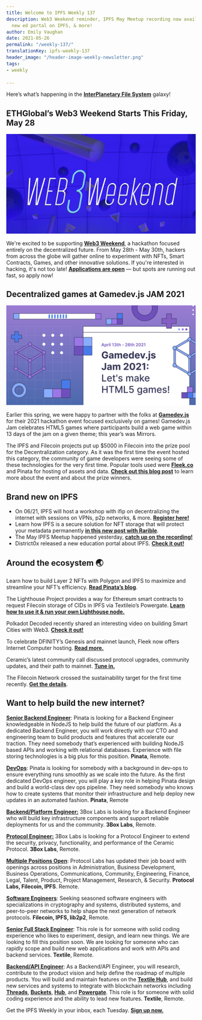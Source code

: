 ```yaml
---
title: Welcome to IPFS Weekly 137
description: Web3 Weekend reminder, IPFS May Meetup recording now available, District0x's
  new ed portal on IPFS, & more!
author: Emily Vaughan
date: 2021-05-26
permalink: "/weekly-137/"
translationKey: ipfs-weekly-137
header_image: "/header-image-weekly-newsletter.png"
tags:
- weekly

---
```

Here’s what’s happening in the [**InterPlanetary File System**](https://ipfs.io/) galaxy!

## ETHGlobal’s Web3 Weekend Starts This Friday, May 28

![](../assets/2021-05-24-cardheader-web3-weekend.png)

We're excited to be supporting [**Web3 Weekend**](https://web3.ethglobal.co/), a hackathon focused entirely on the decentralized future. From May 28th - May 30th, hackers from across the globe will gather online to experiment with NFTs, Smart Contracts, Games, and other innovative solutions. If you're interested in hacking, it's not too late! [**Applications are open**](https://web3.ethglobal.co/) — but spots are running out fast, so apply now!

## Decentralized games at Gamedev.js JAM 2021

![](../assets/2021-05-20-cardheader-gamedevjs-jam-2021.png)

Earlier this spring, we were happy to partner with the folks at [**Gamedev.js**](https://gamedevjs.com/jam/2021/) for their 2021 hackathon event focused exclusively on games! Gamedev.js Jam celebrates HTML5 games where participants build a web game within 13 days of the jam on a given theme; this year’s was Mirrors.  
  
The IPFS and Filecoin projects put up $5000 in Filecoin into the prize pool for the Decentralization category. As it was the first time the event hosted this category, the community of game developers were seeing some of these technologies for the very first time. Popular tools used were [**Fleek.co**](http://fleek.co/) and Pinata for hosting of assets and data. [**Check out this blog post**](https://blog.ipfs.io/2021-05-20-gamedevjs-recap/) to learn more about the event and about the prize winners.

## Brand new on IPFS

* On 06/21, IPFS will host a workshop with ifip on decentralizing the internet with sessions on VPNs, p2p networks, & more. [**Register here!**](https://networking.ifip.org/2021/registration)
* Learn how IPFS is a secure solution for NFT storage that will protect your metadata permanently [**in this new post with Rarible**](https://rarible.medium.com/meet-metadata-guardians-trying-to-make-your-nft-collection-available-100-years-from-now-60a18baeed6c).
* The May IPFS Meetup happened yesterday, [**catch up on the recording!**](https://www.youtube.com/watch?v=0V1iULVA3GU)
* District0x released a new education portal about IPFS. [**Check it out!**](https://education.district0x.io/district0x-specific-topics/understanding-technology-behind-district0x/ipfs/)

## Around the ecosystem 🌏

Learn how to build Layer 2 NFTs with Polygon and IPFS to maximize and streamline your NFT’s efficiency. [**Read Pinata’s blog**](https://medium.com/pinata/how-to-create-layer-2-nfts-with-polygon-and-ipfs-aef998ff8ef2).  
  
The Lighthouse Project provides a way for Ethereum smart contracts to request Filecoin storage of CIDs in IPFS via Textileio’s Powergate. [**Learn how to use it & run your own Lighthouse node.**](https://nanditmehra123.medium.com/lighthouse-filecoin-ethereum-cross-chain-infra-project-66c041a1a1db)  
  
Polkadot Decoded recently shared an interesting video on building Smart Cities with Web3. [**Check it out!**](https://www.youtube.com/watch?v=B-5OR-zKmLU)  
  
To celebrate DFINITY’s Genesis and mainnet launch, Fleek now offers Internet Computer hosting. [**Read more.**](https://blog.fleek.co/posts/internet-computer-genesis-static-site-hosting-beta-mainnet)  
  
Ceramic’s latest community call discussed protocol upgrades, community updates, and their path to mainnet. [**Tune in.**](https://blog.ceramic.network/community-call-5-07-21/)   
  
The Filecoin Network crossed the sustainability target for the first time recently. [**Get the details**](https://filecoin.io/blog/posts/filecoin-network-crosses-baseline-sustainability-target-for-first-time/).

## Want to help build the new internet?

[**Senior Backend Engineer**](https://pinata.cloud/careers#2): Pinata is looking for a Backend Engineer knowledgeable in NodeJS to help build the future of our platform. As a dedicated Backend Engineer, you will work directly with our CTO and engineering team to build products and features that accelerate our traction. They need somebody that’s experienced with building NodeJS based APIs and working with relational databases. Experience with file storing technologies is a big plus for this position. **Pinata**, Remote.

[**DevOps**](https://pinata.cloud/careers#1): Pinata is looking for somebody with a background in dev-ops to ensure everything runs smoothly as we scale into the future. As the first dedicated DevOps engineer, you will play a key role in helping Pinata design and build a world-class dev ops pipeline. They need somebody who knows how to create systems that monitor their infrastructure and help deploy new updates in an automated fashion. **Pinata**, Remote  
  
[**Backend/Platform Engineer:**](https://jobs.lever.co/3box) 3Box Labs is looking for a Backend Engineer who will build key infrastructure components and support reliable deployments for us and the community. **3Box Labs**, Remote.  
  
[**Protocol Engineer:**](https://jobs.lever.co/3box) 3Box Labs is looking for a Protocol Engineer to extend the security, privacy, functionality, and performance of the Ceramic Protocol. **3Box Labs**, Remote.  
  
[**Multiple Positions Open**](https://jobs.lever.co/protocol): Protocol Labs has updated their job board with openings across positions in Administration, Business Development, Business Operations, Communications, Community, Engineering, Finance, Legal, Talent, Product, Project Management, Research, & Security. **Protocol Labs, Filecoin, IPFS**. Remote.  
  
[**Software Engineers**](https://jobs.lever.co/protocol): Seeking seasoned software engineers with specializations in cryptography and systems, distributed systems, and peer-to-peer networks to help shape the next generation of network protocols. **Filecoin, IPFS, lib2p2**, Remote.  
  
[**Senior Full Stack Engineer**](https://boards.greenhouse.io/textileio/jobs/4017984004): This role is for someone with solid coding experience who likes to experiment, design, and learn new things. We are looking to fill this position soon. We are looking for someone who can rapidly scope and build new web applications and work with APIs and backend services. **Textile**, Remote.  
  
[**Backend/API Engineer**](https://boards.greenhouse.io/textileio/jobs/4017981004): As a Backend/API Engineer, you will research, contribute to the product vision and help define the roadmap of multiple products. You will build and maintain features on the [**Textile Hub**](https://github.com/textileio/textile), and build new services and systems to integrate with blockchain networks including [**Threads**](https://github.com/textileio/go-threads), [**Buckets**](https://github.com/textileio/go-buckets), [**Hub**](https://github.com/textileio/textile), and [**Powergate**](https://github.com/textileio/powergate). This role is for someone with solid coding experience and the ability to lead new features. **Textile**, Remote.

Get the IPFS Weekly in your inbox, each Tuesday. [**Sign up now.**](https://ipfs.us4.list-manage.com/subscribe?u=25473244c7d18b897f5a1ff6b&id=cad54b2230)